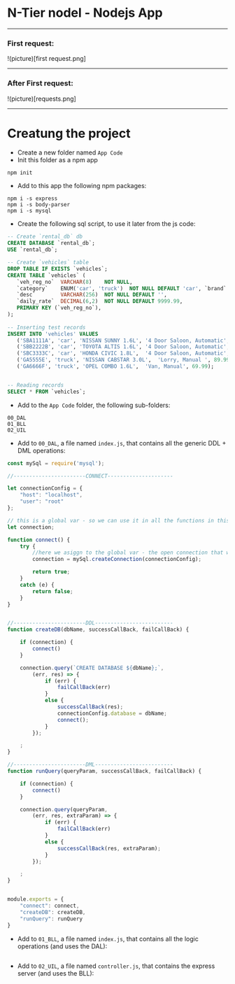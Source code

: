 # N-Tier nodel - Nodejs App
***
### First request:
!(picture)[first request.png]
***
### After First request:
!(picture)[requests.png]
***


# Creatung the project
* Create a new folder named `App Code`
* Init this folder as a npm app
```
npm init
```
* Add to this app the following npm packages:
```
npm i -s express
npm i -s body-parser
npm i -s mysql
```
* Create the following sql script, to use it later from the js code:
```sql
-- Create `rental_db` db
CREATE DATABASE `rental_db`;
USE `rental_db`;

-- Create `vehicles` table
DROP TABLE IF EXISTS `vehicles`;
CREATE TABLE `vehicles` (
   `veh_reg_no`  VARCHAR(8)    NOT NULL,
   `category`    ENUM('car', 'truck')  NOT NULL DEFAULT 'car', `brand`       VARCHAR(30)   NOT NULL DEFAULT '',
   `desc`        VARCHAR(256)  NOT NULL DEFAULT '',
   `daily_rate`  DECIMAL(6,2)  NOT NULL DEFAULT 9999.99,
   PRIMARY KEY (`veh_reg_no`),
);
 
-- Inserting test records
INSERT INTO 'vehicles' VALUES
   ('SBA1111A', 'car', 'NISSAN SUNNY 1.6L', '4 Door Saloon, Automatic', 99.99),
   ('SBB2222B', 'car', 'TOYOTA ALTIS 1.6L', '4 Door Saloon, Automatic', 99.99),
   ('SBC3333C', 'car', 'HONDA CIVIC 1.8L',  '4 Door Saloon, Automatic', 119.99),
   ('GA5555E', 'truck', 'NISSAN CABSTAR 3.0L',  'Lorry, Manual ', 89.99),
   ('GA6666F', 'truck', 'OPEL COMBO 1.6L',  'Van, Manual', 69.99);


-- Reading records
SELECT * FROM `vehicles`;
```

* Add to the `App Code` folder, the following sub-folders:
```
00_DAL
01_BLL
02_UIL
```

* Add to `00_DAL`, a file named `index.js`, that contains all the generic DDL + DML operations:
```javascript
const mySql = require('mysql');

//-----------------------CONNECT---------------------

let connectionConfig = {
    "host": "localhost",
    "user": "root"
};

// this is a global var - so we can use it in all the functions in this file
let connection;

function connect() {
    try {
        //here we asiggn to the global var - the open connection that we created
        connection = mySql.createConnection(connectionConfig);

        return true;
    }
    catch (e) {
        return false;
    }
}


//-----------------------DDL-------------------------
function createDB(dbName, successCallBack, failCallBack) {

    if (connection) {
        connect()
    }

    connection.query(`CREATE DATABASE ${dbName};`,
        (err, res) => {
            if (err) {
                failCallBack(err)
            }
            else {
                successCallBack(res);
                connectionConfig.database = dbName;
                connect();
            }
        });

    ;
}

//-----------------------DML-------------------------
function runQuery(queryParam, successCallBack, failCallBack) {

    if (connection) {
        connect()
    }

    connection.query(queryParam,
        (err, res, extraParam) => {
            if (err) {
                failCallBack(err)
            }
            else {
                successCallBack(res, extraParam);
            }
        });

    ;
}


module.exports = {
    "connect": connect,
    "createDB": createDB,
    "runQuery": runQuery
}
```


* Add to `01_BLL`, a file named `index.js`, that contains all the logic operations (and uses the DAL):
```javascript
```


* Add to `02_UIL`, a file named `controller.js`, that contains the express server (and uses the BLL):
```javascript
```